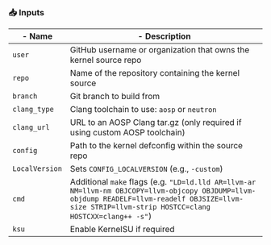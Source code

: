 ### 📥 Inputs
| - Name           | - Description                                                                |
|----------------|----------------------------------------------------------------------------|
| `user`         | GitHub username or organization that owns the kernel source repo           |
| `repo`         | Name of the repository containing the kernel source                        |
| `branch`       | Git branch to build from                                                   |
| `clang_type`   | Clang toolchain to use: `aosp` or `neutron`                                |
| `clang_url`    | URL to an AOSP Clang tar.gz (only required if using custom AOSP toolchain) |
| `config`       | Path to the kernel defconfig within the source repo                        |
| `LocalVersion` | Sets `CONFIG_LOCALVERSION` (e.g., `-custom`)                               |
| `cmd`          | Additional `make` flags (e.g. `"LD=ld.lld AR=llvm-ar NM=llvm-nm OBJCOPY=llvm-objcopy OBJDUMP=llvm-objdump READELF=llvm-readelf OBJSIZE=llvm-size STRIP=llvm-strip HOSTCC=clang HOSTCXX=clang++ -s"`)                                      |
| `ksu`          | Enable KernelSU if required                                                |

